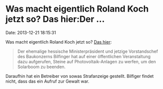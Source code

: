 Was macht eigentlich Roland Koch jetzt so? Das hier:Der \...
============================================================

Date: 2013-12-21 18:15:31

Was macht eigentlich Roland Koch jetzt so? [Das
hier](http://www.pv-magazine.de/nachrichten/details/beitrag/roland-kochs-aufruf-steine-auf-photovoltaik-anlagen-folgt-strafanzeige_100013569/):

> Der ehemalige hessische Ministerpräsident und jetzige Vorstandschef
> des Baukonzerns Bilfinger hat auf einer öffentlichen Veranstaltung
> dazu aufgerufen, Steine auf Photovoltaik-Anlagen zu werfen, um den
> Solarboom zu beenden.

Daraufhin hat ein Betreiber von sowas Strafanzeige gestellt. Bilfiger
findet nicht, dass das ein Aufruf zur Gewalt war.
